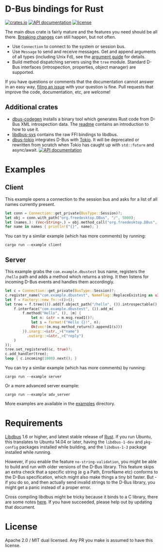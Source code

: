 D-Bus bindings for Rust
=======================

[![crates.io](https://img.shields.io/crates/v/dbus.svg)](https://crates.io/crates/dbus)
[![API documentation](https://docs.rs/dbus/badge.svg)](https://docs.rs/dbus)
[![license](https://img.shields.io/crates/l/dbus.svg)](https://crates.io/crates/dbus)

The main dbus crate is fairly mature and the features you need should be all there. [Breaking changes](https://github.com/diwic/dbus-rs/issues/185) can still happen, but not often.

 * Use `Connection` to connect to the system or session bus.
 * Use `Message` to send and receive messages. Get and append arguments of all types (including Unix Fd), see the [argument guide](dbus/examples/argument_guide.md) for details.
 * Build method dispatching servers using the `tree` module. Standard D-Bus interfaces (introspection, properties, object manager) are supported.

If you have questions or comments that the documentation cannot answer in an easy way, [filing an issue](https://github.com/diwic/dbus-rs/issues) with your question is fine. Pull requests that improve the code, documentation, etc, are welcome!

Additional crates
-----------------

 * [dbus-codegen](http://crates.io/crates/dbus-codegen/) installs a binary tool which generates Rust code from D-Bus XML introspection data. The [readme](https://github.com/diwic/dbus-rs/tree/master/dbus-codegen) contains an introduction to how to use it.
 * [libdbus-sys](http://crates.io/crates/libdbus-sys/) contains the raw FFI bindings to libdbus.
 * [dbus-tokio](http://crates.io/crates/dbus-tokio/) integrates D-Bus with [Tokio](http://tokio.rs). It will be deprecated or rewritten from scratch when Tokio has caught up with `std::future` and async/await. [![API documentation](https://docs.rs/dbus-tokio/badge.svg)](https://docs.rs/dbus-tokio)


Examples
========

Client
------

This example opens a connection to the session bus and asks for a list of all names currently present.

```rust
let conn = Connection::get_private(BusType::Session)?;
let obj = conn.with_path("org.freedesktop.DBus", "/", 5000);
let (names,): (Vec<String>,) = obj.method_call("org.freedesktop.DBus", "ListNames", ())?;
for name in names { println!("{}", name); }
```

You can try a similar example (which has more comments) by running:

    cargo run --example client


Server
------

This example grabs the `com.example.dbustest` bus name, registers the `/hello` path and adds a method which returns a string.
It then listens for incoming D-Bus events and handles them accordingly.

```rust
let c = Connection::get_private(BusType::Session)?;
c.register_name("com.example.dbustest", NameFlag::ReplaceExisting as u32)?;
let f = Factory::new_fn::<()>();
let tree = f.tree(()).add(f.object_path("/hello", ()).introspectable().add(
    f.interface("com.example.dbustest", ()).add_m(
        f.method("Hello", (), |m| {
            let n: &str = m.msg.read1()?;
            let s = format!("Hello {}!", n);
            Ok(vec!(m.msg.method_return().append1(s)))
        }).inarg::<&str,_>("name")
          .outarg::<&str,_>("reply")
    )
));
tree.set_registered(&c, true)?;
c.add_handler(tree);
loop { c.incoming(1000).next(); }
```

You can try a similar example (which has more comments) by running:

    cargo run --example server

Or a more advanced server example:

    cargo run --example adv_server

More examples are available in the [examples](https://github.com/diwic/dbus-rs/tree/master/dbus/examples) directory.

Requirements
============

[Libdbus](https://dbus.freedesktop.org/releases/dbus/) 1.6 or higher, and latest stable release of [Rust](https://www.rust-lang.org/). If you run Ubuntu, this translates to Ubuntu 14.04 or later, having the `libdbus-1-dev` and `pkg-config` packages installed while building, and the `libdbus-1-3` package installed while running.

However, if you enable the feature `no-string-validation`, you might be able to build and run with older versions of the D-Bus library. This feature skips an extra check that a specific string (e g a Path, ErrorName etc) conforms to the D-Bus specification, which might also make things a tiny bit faster. But - if you do so, and then actually send invalid strings to the D-Bus library, you might get a panic instead of a proper error.

Cross compiling libdbus might be tricky because it binds to a C library, there are some notes [here](https://github.com/diwic/dbus-rs/blob/master/libdbus-sys/cross_compile.md). If you have succeeded, please help out by updating that document.

License
=======

Apache 2.0 / MIT dual licensed. Any PR you make is assumed to have this license.
